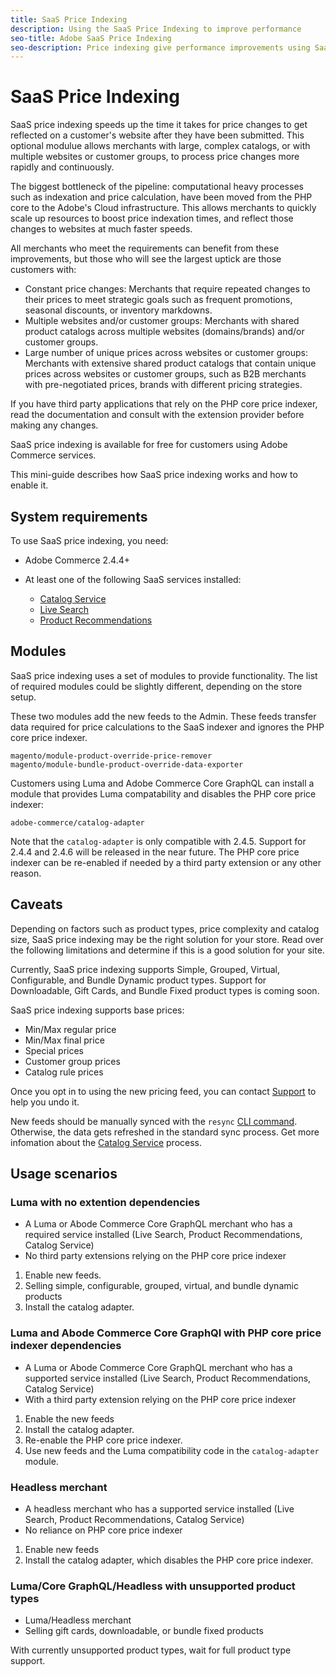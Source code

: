 ```yaml
---
title: SaaS Price Indexing
description: Using the SaaS Price Indexing to improve performance
seo-title: Adobe SaaS Price Indexing
seo-description: Price indexing give performance improvements using SaaS infrastructure
---
```

# SaaS Price Indexing

SaaS price indexing speeds up the time it takes for price changes to get reflected on a customer's website after they have been submitted. This optional modulue allows merchants with large, complex catalogs, or with multiple websites or customer groups, to process price changes more rapidly and continuously.

The biggest bottleneck of the pipeline: computational heavy processes such as indexation and price calculation, have been moved from the PHP core to the Adobe's Cloud infrastructure. This allows merchants to quickly scale up resources to boost price indexation times, and reflect those changes to websites at much faster speeds.

All merchants who meet the requirements can benefit from these improvements, but those who will see the largest uptick are those customers with: 

* Constant price changes: Merchants that require repeated changes to their prices to meet strategic goals such as frequent promotions, seasonal discounts, or inventory markdowns.
* Multiple websites and/or customer groups: Merchants with shared product catalogs across multiple websites (domains/brands) and/or customer groups. 
* Large number of unique prices across websites or customer groups: Merchants with extensive shared product catalogs that contain unique prices across websites or customer groups, such as B2B merchants with pre-negotiated prices, brands with different pricing strategies.

If you have third party applications that rely on the PHP core price indexer, read the documentation and consult with the extension provider before making any changes. 

SaaS price indexing is available for free for customers using Adobe Commerce services.

This mini-guide describes how SaaS price indexing works and how to enable it.

## System requirements

To use SaaS price indexing, you need:

* Adobe Commerce 2.4.4+
* At least one of the following SaaS services installed:

    * [Catalog Service](../catalog-service/overview.md)
    * [Live Search](../live-search/guide-overview.md)
    * [Product Recommendations](../product-recommendations/guide-overview.md)

## Modules

SaaS price indexing uses a set of modules to provide functionality. The list of required modules could be slightly different, depending on the store setup.

These two modules add the new feeds to the Admin. These feeds transfer data required for price calculations to the SaaS indexer and ignores the PHP core price indexer.

```
magento/module-product-override-price-remover
magento/module-bundle-product-override-data-exporter
```

Customers using Luma and Adobe Commerce Core GraphQL can install a module that provides Luma compatability and disables the PHP core price indexer:

```
adobe-commerce/catalog-adapter
```

Note that the `catalog-adapter` is only compatible with 2.4.5. Support for 2.4.4 and 2.4.6 will be released in the near future.
The PHP core price indexer can be re-enabled if needed by a third party extension or any other reason.

## Caveats

Depending on factors such as product types, price complexity and catalog size, SaaS price indexing may be the right solution for your store. Read over the following limitations and determine if this is a good solution for your site.

Currently, SaaS price indexing supports Simple, Grouped, Virtual, Configurable, and Bundle Dynamic product types.
Support for Downloadable, Gift Cards, and Bundle Fixed product types is coming soon.

SaaS price indexing supports base prices:

* Min/Max regular price
* Min/Max final price
* Special prices
* Customer group prices 
* Catalog rule prices

Once you opt in to using the new pricing feed, you can contact [Support](https://experienceleague.adobe.com/docs/commerce-knowledge-base/kb/help-center-guide/magento-help-center-user-guide.html) to help you undo it.

New feeds should be manually synced with the `resync` [CLI command](https://experienceleague.adobe.com/docs/commerce-merchant-services/user-guides/data-services/catalog-sync.html#resynccmdline). Otherwise, the data gets refreshed in the standard sync process. Get more infomation about the [Catalog Service](../landing/catalog-sync.md) process.

## Usage scenarios

### Luma with no extention dependencies

* A Luma or Abode Commerce Core GraphQL merchant who has a required service installed (Live Search, Product Recommendations, Catalog Service)
* No third party extensions relying on the PHP core price indexer

1. Enable new feeds.
1. Selling simple, configurable, grouped, virtual, and bundle dynamic products
1. Install the catalog adapter.

### Luma and Abode Commerce Core GraphQl with PHP core price indexer dependencies

* A Luma or Abode Commerce Core GraphQL merchant who has a supported service installed (Live Search, Product Recommendations, Catalog Service)
* With a third party extension relying on the PHP core price indexer

1. Enable the new feeds
1. Install the catalog adapter.
1. Re-enable the PHP core price indexer. 
1. Use new feeds and the Luma compatibility code in the `catalog-adapter` module.

### Headless merchant

* A headless merchant who has a supported service installed (Live Search, Product Recommendations, Catalog Service)
* No reliance on PHP core price indexer

1. Enable new feeds
1. Install the catalog adapter, which disables the PHP core price indexer.

### Luma/Core GraphQL/Headless with unsupported product types

* Luma/Headless merchant
* Selling gift cards, downloadable, or bundle fixed products

With currently unsupported product types, wait for full product type support.

